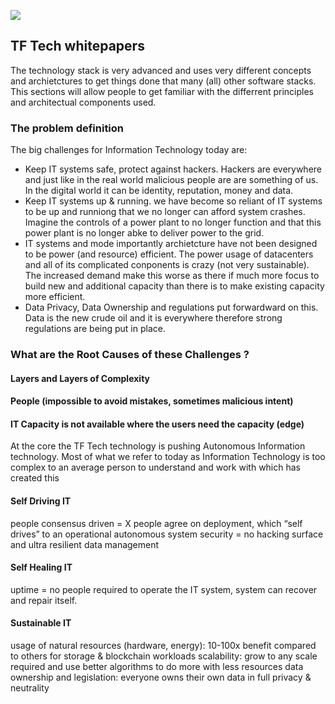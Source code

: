 ![](https://images.unsplash.com/photo-1468779036391-52341f60b55d?ixlib=rb-1.2.1&ixid=eyJhcHBfaWQiOjEyMDd9&auto=format&fit=crop&w=3642&q=80)

## TF Tech whitepapers

The technology stack is very advanced and uses very different concepts and archietctures to get things done that many (all) other software stacks.  This sections will allow people to get familiar with the differrent principles and architectual components used.

### The problem definition

The big challenges for Information Technology today are:
- Keep IT systems safe, protect against hackers.  Hackers are everywhere and just like in the real world malicious people are are something of us.  In the digital world it can be identity, reputation, money and data.
- Keep IT systems up & running. we have become so reliant of IT systems to be up and runniong that we no longer can afford system crashes.  Imagine the controls of a power plant to no longer function and that this power plant is no longer abke to deliver power to the grid. 
- IT systems and mode importantly archietcture have not been designed to be power (and resource) efficient. The power usage of datacenters and all of its complicated conponents is crazy (not very sustainable).  The increased demand make this worse as there if much more focus to build new and additional capacity than there is to make existing capacity more efficient.
- Data Privacy, Data Ownership and regulations put forwardward on this. Data is the new crude oil and it is everywhere therefore strong regulations are being put in place. 

### What are the Root Causes of these Challenges ?

#### Layers and Layers of Complexity

#### People (impossible to avoid mistakes, sometimes malicious intent)


#### IT Capacity is not available where the users need the capacity (edge)


At the core the TF Tech technology is pushing Autonomous Information technology.  Most of what we refer to today as Information Technology is too complex to an average person to understand and work with which has created this 

#### Self Driving IT
people consensus driven = X people agree on deployment, 
		which “self drives” to an operational autonomous system
security = no hacking surface and ultra resilient data management

#### Self Healing IT
uptime = no people required to operate the IT system, system can recover and repair itself.


#### Sustainable IT
usage of natural resources (hardware, energy):
	10-100x benefit compared to others for storage & blockchain workloads
scalability: 
	grow to any scale required and use better algorithms to do more with less resources
data ownership and legislation:
	everyone owns their own data in full privacy & neutrality
